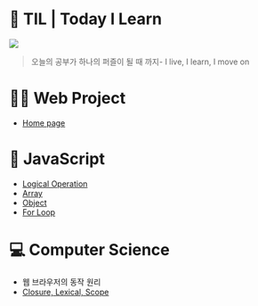 # 🧩 TIL | Today I Learn
<img src="![Eclipse Marketplace](https://img.shields.io/eclipse-marketplace/last-update/BongsikB?style=flat-square)">

> 오늘의 공부가 하나의 퍼즐이 될 때 까지- I live, I learn, I move on

# 👩‍💻 Web Project
- <a href="https://bongsikb.github.io/my-homepage/">Home page</a>

# 📌 JavaScript
- <a href ="https://github.com/BongsikB/BongsikB.github.io/blob/bf12c76e3adf1502f8ec6e7f80f35fa1ecb84340/JavaScript/Logical%20Operation.md"> Logical Operation </a>
- <a href="https://github.com/BongsikB/BongsikB.github.io/blob/main/Java%20Script/Array.md">Array</a>
- <a href="https://github.com/BongsikB/BongsikB.github.io/blob/main/Java%20Script/Object%20&%20Array.md">Object</a>
- <a href= "https://github.com/BongsikB/BongsikB.github.io/blob/main/Java%20Script/For%20loop.md">For Loop</a>

# 💻 Computer Science

- 웹 브라우저의 동작 원리
- <a href="https://github.com/BongsikB/BongsikB.github.io/blob/main/Computer%20Science/Closure.md">Closure, Lexical, Scope </a>


